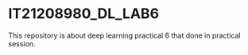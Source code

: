 # IT21208980_DL_LAB6
This repository is about deep learning practical 6 that done in practical session. 
